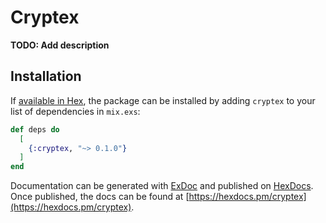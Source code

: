 # Cryptex

**TODO: Add description**

## Installation

If [available in Hex](https://hex.pm/docs/publish), the package can be installed
by adding `cryptex` to your list of dependencies in `mix.exs`:

```elixir
def deps do
  [
    {:cryptex, "~> 0.1.0"}
  ]
end
```

Documentation can be generated with [ExDoc](https://github.com/elixir-lang/ex_doc)
and published on [HexDocs](https://hexdocs.pm). Once published, the docs can
be found at [https://hexdocs.pm/cryptex](https://hexdocs.pm/cryptex).

